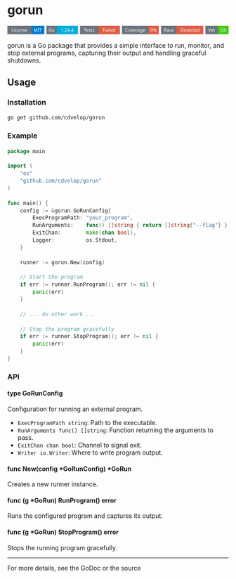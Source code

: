 # gorun
<!-- START_SECTION:BADGES_SECTION -->
<a href="docs/img/badges.svg"><img src="docs/img/badges.svg" alt="Project Badges" title="Generated by badges.sh from github.com/cdvelop/devscripts"></a>
<!-- END_SECTION:BADGES_SECTION -->

gorun is a Go package that provides a simple interface to run, monitor, and stop external programs, capturing their output and handling graceful shutdowns.

## Usage

### Installation

```sh
go get github.com/cdvelop/gorun
```

### Example

```go
package main

import (
    "os"
    "github.com/cdvelop/gorun"
)

func main() {
    config := &gorun.GoRunConfig{
        ExecProgramPath: "your_program",
        RunArguments:    func() []string { return []string{"--flag"} },
        ExitChan:        make(chan bool),
        Logger:          os.Stdout,
    }

    runner := gorun.New(config)

    // Start the program
    if err := runner.RunProgram(); err != nil {
        panic(err)
    }

    // ... do other work ...

    // Stop the program gracefully
    if err := runner.StopProgram(); err != nil {
        panic(err)
    }
}
```

### API

#### type GoRunConfig

Configuration for running an external program.

- `ExecProgramPath string`: Path to the executable.
- `RunArguments func() []string`: Function returning the arguments to pass.
- `ExitChan chan bool`: Channel to signal exit.
- `Writer io.Writer`: Where to write program output.

#### func New(config *GoRunConfig) *GoRun

Creates a new runner instance.

#### func (g *GoRun) RunProgram() error

Runs the configured program and captures its output.

#### func (g *GoRun) StopProgram() error

Stops the running program gracefully.

---

For more details, see the GoDoc or the source



